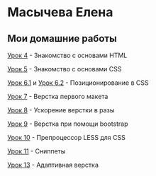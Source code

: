 # Масычева Елена
## Мои домашние работы

[Урок 4](https://lenamas.github.io/lesson_4/) - Знакомство с основами HTML

[Урок 5](https://lenamas.github.io/lesson_5/) - Знакомство с основами CSS

[Урок 6.1](https://lenamas.github.io/lesson_6.1/) и [Урок 6.2](https://lenamas.github.io/lesson_6.2/) - Позиционирование в CSS

[Урок 7](https://lenamas.github.io/lesson_7/) - Верстка первого макета

[Урок 8](https://lenamas.github.io/lesson_8/) - Ускорение верстки в разы

[Урок 9](https://lenamas.github.io/lesson_9/) - Верстка при помощи bootstrap

[Урок 10](https://github.com/lenamas/lenamas.github.io/tree/master/lesson_10) - Препроцессор LESS для CSS

[Урок 11](https://github.com/lenamas/lenamas.github.io/tree/master/lesson_11) - Сниппеты

[Урок 13](https://lenamas.github.io/lesson_13/) - Адаптивная верстка
